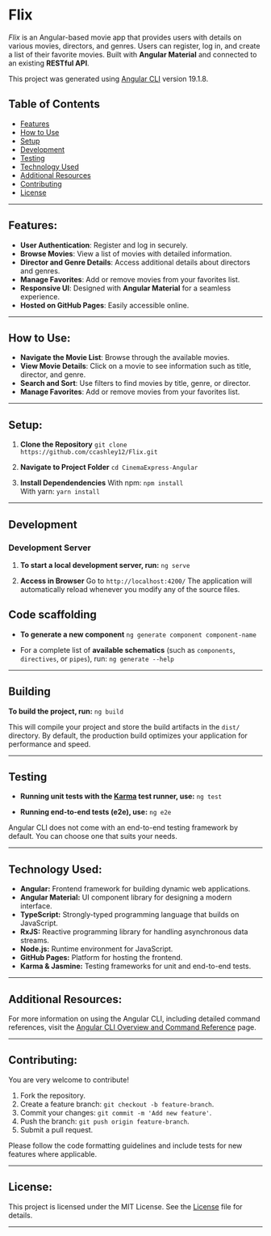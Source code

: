 # Flix


_Flix_ is an Angular-based movie app that provides users with details on various movies, directors, and genres. Users can register, log in, and create a list of their favorite movies. Built with **Angular Material** and connected to an existing **RESTful API**.

This project was generated using [Angular CLI](https://github.com/angular/angular-cli) version 19.1.8.

## Table of Contents

- [Features](#features)
- [How to Use](#how-to-use)
- [Setup](#setup)
- [Development](#development)
- [Testing](#testing)
- [Technology Used](#technology-used)
- [Additional Resources](#additional-resources)
- [Contributing](#contributing)
- [License](#license)

---

## <a name="features"></a>Features:

- **User Authentication**: Register and log in securely.
- **Browse Movies**: View a list of movies with detailed information.
- **Director and Genre Details**: Access additional details about directors and genres.
- **Manage Favorites**: Add or remove movies from your favorites list.
- **Responsive UI**: Designed with **Angular Material** for a seamless experience.
- **Hosted on GitHub Pages**: Easily accessible online.

---

## <a name="how-to-use"></a>How to Use:

- **Navigate the Movie List**: Browse through the available movies.
- **View Movie Details**: Click on a movie to see information such as title, director, and genre.
- **Search and Sort**: Use filters to find movies by title, genre, or director.
- **Manage Favorites**: Add or remove movies from your favorites list.

---

## <a name="setup"></a>Setup:

1. **Clone the Repository**
   `git clone https://github.com/ccashley12/Flix.git`

2. **Navigate to Project Folder**
   `cd CinemaExpress-Angular`

3. **Install Dependendencies**
   With npm: `npm install`  
   With yarn: `yarn install`

---

## <a name="development"></a>Development

### Development Server

1. **To start a local development server, run:**
   `ng serve`

2. **Access in Browser**
   Go to `http://localhost:4200/`
   The application will automatically reload whenever you modify any of the source files.

## Code scaffolding

- **To generate a new component**
  `ng generate component component-name`

- For a complete list of **available schematics** (such as `components`, `directives`, or `pipes`), run:
  `ng generate --help`

---

## <a name="building"></a>Building

**To build the project, run:**
`ng build`

This will compile your project and store the build artifacts in the `dist/` directory. By default, the production build optimizes your application for performance and speed.

---

## <a name="Testing"></a>Testing

- **Running unit tests with the [Karma](https://karma-runner.github.io) test runner, use:**
  `ng test`

- **Running end-to-end tests (e2e), use:**
  `ng e2e`

Angular CLI does not come with an end-to-end testing framework by default. You can choose one that suits your needs.

---

## <a name="technology-used"></a>Technology Used:

- **Angular:** Frontend framework for building dynamic web applications.
- **Angular Material:** UI component library for designing a modern interface.
- **TypeScript:** Strongly-typed programming language that builds on JavaScript.
- **RxJS:** Reactive programming library for handling asynchronous data streams.
- **Node.js:** Runtime environment for JavaScript.
- **GitHub Pages:** Platform for hosting the frontend.
- **Karma & Jasmine:** Testing frameworks for unit and end-to-end tests.

---

## <a name="additional-resources"></a>Additional Resources:

For more information on using the Angular CLI, including detailed command references, visit the [Angular CLI Overview and Command Reference](https://angular.dev/tools/cli) page.

---

## <a name="contributing"></a> Contributing:

You are very welcome to contribute!

1. Fork the repository.
2. Create a feature branch: `git checkout -b feature-branch`.
3. Commit your changes: `git commit -m 'Add new feature'`.
4. Push the branch: `git push origin feature-branch`.
5. Submit a pull request.

Please follow the code formatting guidelines and include tests for new features where applicable.

---

## <a name="license"></a> License:

This project is licensed under the MIT License. See the [License](./LICENSE) file for details.

---